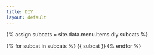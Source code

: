```yaml
---
title: DIY
layout: default
---
```


{% assign subcats = site.data.menu.items.diy.subcats %}

{% for subcat in subcats %}
{{ subcat }}
{% endfor %}
